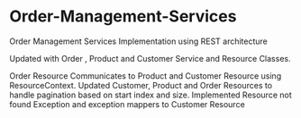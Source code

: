 # Order-Management-Services
Order Management Services Implementation using REST architecture

Updated with 
  Order , Product and Customer Service and Resource Classes.
  
  Order Resource Communicates to Product and Customer Resource using ResourceContext.
  Updated Customer, Product and Order Resources to handle pagination based on start index and size.
  Implemented Resource not found Exception and exception mappers to Customer Resource

